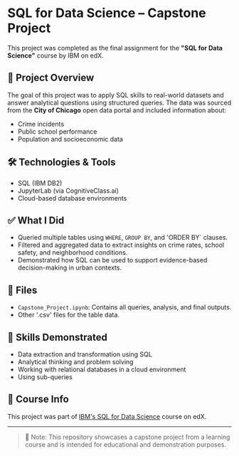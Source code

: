 # SQL for Data Science – Capstone Project

This project was completed as the final assignment for the **"SQL for Data Science"** course by IBM on edX.

## 📌 Project Overview

The goal of this project was to apply SQL skills to real-world datasets and answer analytical questions using structured queries. The data was sourced from the **City of Chicago** open data portal and included information about:

- Crime incidents
- Public school performance
- Population and socioeconomic data

## 🛠️ Technologies & Tools
- SQL (IBM DB2)
- JupyterLab (via CognitiveClass.ai)
- Cloud-based database environments

## ✅ What I Did

- Queried multiple tables using `WHERE`, `GROUP BY`, and 'ORDER BY` clauses.
- Filtered and aggregated data to extract insights on crime rates, school safety, and neighborhood conditions.
- Demonstrated how SQL can be used to support evidence-based decision-making in urban contexts.

## 📂 Files

- `Capstone_Project.ipynb`: Contains all queries, analysis, and final outputs.
- Other '.csv' files for the table data.

## 🧠 Skills Demonstrated

- Data extraction and transformation using SQL
- Analytical thinking and problem solving
- Working with relational databases in a cloud environment
- Using sub-queries

## 🔗 Course Info

This project was part of [IBM's SQL for Data Science](https://www.edx.org/learn/data-science/ibm-sql-for-data-science) course on edX.

---

> 📝 Note: This repository showcases a capstone project from a learning course and is intended for educational and demonstration purposes.

